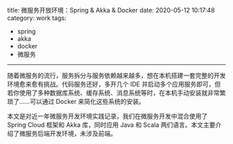 title: 微服务开放环境：Spring & Akka & Docker
date: 2020-05-12 10:17:48
category: work
tags:

- spring
- akka
- docker
- 微服务

---

随着微服务的流行，服务拆分与服务依赖越来越多，想在本机搭建一套完整的开发环境愈来愈有挑战。代码服务还好，多开几个 IDE 并启动多个应用服务即可，但若你使用了多种数据库系统、缓存系统、消息系统等时，在本机手动安装就非常繁琐了……可以通过 Docker 来简化这些系统的安装。

本文是对近一年微服务开发环境实践记录，我们在微服务开发中混合使用了 Spring Cloud 框架和 Akka 库，同时应用 Java 和 Scala 两们语言。本文主要介绍了微服务后端开发环境，未涉及前端。
